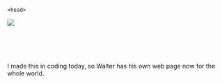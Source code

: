 
<html>
 
    <head>

        
       
<style>
  body{
 background-color:linear-gradient(to bottom, #0000ff 0%, #ff0000 100%);
 .walter{
 width:50px;
 height:100px;
  </style>
<a href='https://photos.google.com/share/AF1QipNxAC1B1Jz6unw-Ym0P0F7hmd18--x9UvLg-NOTDMC2ZhCPxuMf1CZGjultfzRAHw?key=cXo1Q0FSNktNcFlSdmpucVgyd19tdFQzaGxuUGVn&source=ctrlq.org'>
<div class="walter">
<img src='https://lh3.googleusercontent.com/WFxm-gl_QxwE2VGS8OjVLcuU7PudEAI47RzPmF862yC8UnO8VNjTBDxpqPA5J6h6Co9IRODwHNHTEO-_7Cwis0GvtabtHROhM8Ti0EJj3z20dUC_W9QqDIQCjR6FuSAG-UTmtyO7SQ=w2400' /></a>
 </div>
    </head>
    <body>
       I made this in coding today, so Walter has his own web page now for the whole world.
    </body>
</html>
